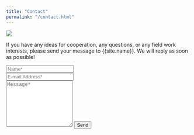 ```yaml
---
title: "Contact"
permalink: "/contact.html"
---
```

<img class="img4" src= "{{ site.baseurl }}/assets/img/XGS-6.jpg">

<form action="https://formspree.io/{{site.email}}" method="POST">    
<p class="mb-4">If you have any ideas for cooperation, any questions, or any field work interests, please send your message to {{site.name}}. We will reply as soon as possible!</p>
<div class="form-group row">
<div class="col-md-6">
<input class="form-control" type="text" name="name" placeholder="Name*" required>
</div>
<div class="col-md-6">
<input class="form-control" type="email" name="_replyto" placeholder="E-mail Address*" required>
</div>
</div>
<textarea rows="8" class="form-control mb-3" name="message" placeholder="Message*" required></textarea>    
<input class="btn btn-success" type="submit" value="Send">
</form>
